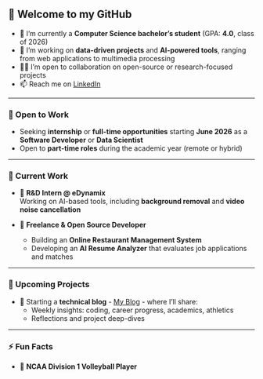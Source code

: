 ## 👋 Welcome to my GitHub

- 🌱 I’m currently a **Computer Science bachelor’s student** (GPA: **4.0**, class of 2026)  
- 🔭 I’m working on **data-driven projects** and **AI-powered tools**, ranging from web applications to multimedia processing  
- 👨‍💻 I’m open to collaboration on open-source or research-focused projects  
- 📫 Reach me on [LinkedIn](https://www.linkedin.com/in/zahariev-georgi/)

---

### 💼 Open to Work

- Seeking **internship** or **full-time opportunities** starting **June 2026** as a **Software Developer** or **Data Scientist**
- Open to **part-time roles** during the academic year (remote or hybrid)

---

### 🧠 Current Work

- 💼 **R&D Intern @ eDynamix**  
  Working on AI-based tools, including **background removal** and **video noise cancellation**

- 🚀 **Freelance & Open Source Developer**  
  - Building an **Online Restaurant Management System**  
  - Developing an **AI Resume Analyzer** that evaluates job applications and matches

---

### 📝 Upcoming Projects

- 🧠 Starting a **technical blog** - [My Blog](https://substack.com/@passiondev) - where I’ll share:
  - Weekly insights: coding, career progress, academics, athletics  
  - Reflections and project deep-dives

---

### ⚡ Fun Facts

- 🏐 **NCAA Division 1 Volleyball Player**  
